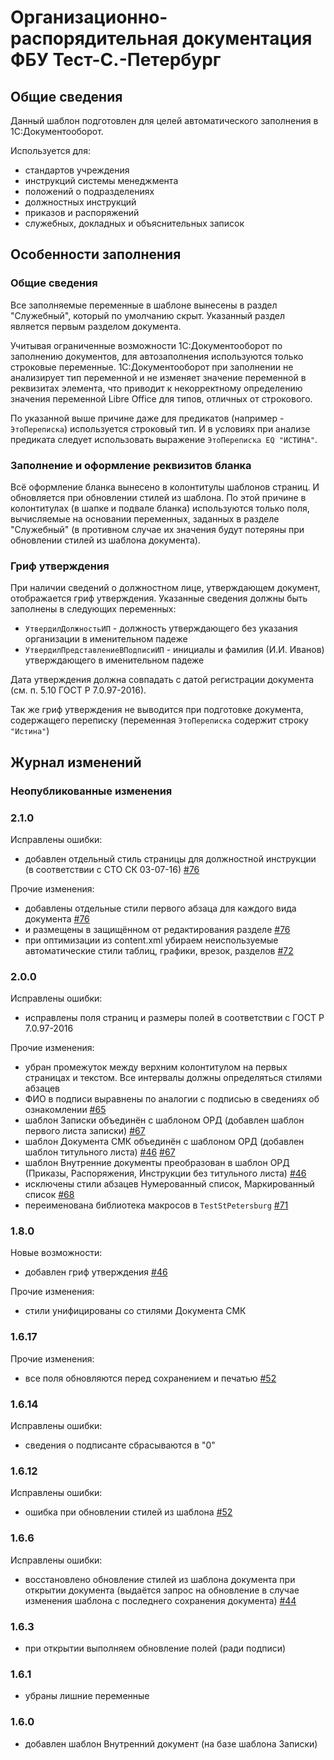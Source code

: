 # Организационно-распорядительная документация ФБУ Тест-С.-Петербург

## Общие сведения

Данный шаблон подготовлен для целей автоматического заполнения в 1С:Документооборот.

Используется для:

- стандартов учреждения
- инструкций системы менеджмента
- положений о подразделениях
- должностных инструкций
- приказов и распоряжений
- служебных, докладных и объяснительных записок

## Особенности заполнения

### Общие сведения

Все заполняемые переменные в шаблоне вынесены в раздел "Служебный",
который по умолчанию скрыт.
Указанный раздел является первым разделом документа.

Учитывая ограниченные возможности 1С:Документооборот по заполнению документов,
для автозаполнения используются только строковые переменные.
1С:Документооборот при заполнении не анализирует тип переменной и не изменяет
значение переменной в реквизитах элемента, что приводит к некорректному
определению значения переменной Libre Office для типов, отличных от строкового.

По указанной выше причине даже для предикатов (например - `ЭтоПереписка`)
используется строковый тип.
И в условиях при анализе предиката следует использовать выражение
`ЭтоПереписка EQ "ИСТИНА"`.

### Заполнение и оформление реквизитов бланка

Всё оформление бланка вынесено в колонтитулы шаблонов страниц.
И обновляется при обновлении стилей из шаблона.
По этой причине в колонтитулах (в шапке и подвале бланка) используются только поля,
вычисляемые на основании переменных, заданных в разделе "Служебный"
(в противном случае их значения будут потеряны при обновлении стилей из шаблона документа).

### Гриф утверждения

При наличии сведений о должностном лице, утверждающем документ,
отображается гриф утверждения.
Указанные сведения должны быть заполнены в следующих переменных:

- `УтвердилДолжностьИП` - должность утверждающего
  без указания организации в именительном падеже
- `УтвердилПредставлениеВПодписиИП` - инициалы и фамилия (И.И. Иванов)
  утверждающего в именительном падеже

Дата утверждения должна совпадать с датой регистрации документа
(см. п. 5.10 ГОСТ Р 7.0.97-2016).

Так же гриф утверждения не выводится при подготовке документа,
содержащего переписку (переменная `ЭтоПереписка` содержит
строку `"Истина"`)

## Журнал изменений

### Неопубликованные изменения

### 2.1.0

Исправлены ошибки:

- добавлен отдельный стиль страницы для должностной инструкции
  (в соответствии с СТО СК 03-07-16)
  [#76](https://github.com/test-st-petersburg/DocTemplates/issues/76)

Прочие изменения:

- добавлены отдельные стили первого абзаца для каждого вида документа
  [#76](https://github.com/test-st-petersburg/DocTemplates/issues/76)
- и размещены в защищённом от редактирования разделе
  [#76](https://github.com/test-st-petersburg/DocTemplates/issues/76)
- при оптимизации из content.xml убираем неиспользуемые автоматические стили
  таблиц, графики, врезок, разделов
  [#72](https://github.com/test-st-petersburg/DocTemplates/issues/72)

### 2.0.0

Исправлены ошибки:

- исправлены поля страниц и размеры полей в соответствии с ГОСТ Р 7.0.97-2016

Прочие изменения:

- убран промежуток между верхним колонтитулом на первых страницах
  и текстом. Все интервалы должны определяться стилями абзацев
- ФИО в подписи выравнены по аналогии с подписью в сведениях об ознакомлении
  [#65](https://github.com/test-st-petersburg/DocTemplates/issues/65)
- шаблон Записки объединён с шаблоном ОРД
  (добавлен шаблон первого листа записки)
  [#67](https://github.com/test-st-petersburg/DocTemplates/issues/67)
- шаблон Документа СМК объединён с шаблоном ОРД
  (добавлен шаблон титульного листа)
  [#46](https://github.com/test-st-petersburg/DocTemplates/issues/46)
  [#67](https://github.com/test-st-petersburg/DocTemplates/issues/67)
- шаблон Внутренние документы преобразован в шаблон ОРД
  (Приказы, Распоряжения, Инструкции без титульного листа)
  [#46](https://github.com/test-st-petersburg/DocTemplates/issues/46)
- исключены стили абзацев Нумерованный список, Маркированный список
  [#68](https://github.com/test-st-petersburg/DocTemplates/issues/68)
- переименована библиотека макросов в `TestStPetersburg`
  [#71](https://github.com/test-st-petersburg/DocTemplates/issues/71)

### 1.8.0

Новые возможности:

- добавлен гриф утверждения
  [#46](https://github.com/test-st-petersburg/DocTemplates/issues/46)

Прочие изменения:

- стили унифицированы со стилями Документа СМК

### 1.6.17

Прочие изменения:

- все поля обновляются перед сохранением и печатью
  [#52](https://github.com/test-st-petersburg/DocTemplates/issues/52)

### 1.6.14

Исправлены ошибки:

- сведения о подписанте сбрасываются в "0"

### 1.6.12

Исправлены ошибки:

- ошибка при обновлении стилей из шаблона
  [#52](https://github.com/test-st-petersburg/DocTemplates/issues/52)

### 1.6.6

Исправлены ошибки:

- восстановлено обновление стилей из шаблона документа при открытии документа
  (выдаётся запрос на обновление в случае изменения шаблона с последнего
  сохранения документа)
  [#44](https://github.com/test-st-petersburg/DocTemplates/issues/44)

### 1.6.3

- при открытии выполняем обновление полей (ради подписи)

### 1.6.1

- убраны лишние переменные

### 1.6.0

- добавлен шаблон Внутренний документ (на базе шаблона Записки)

